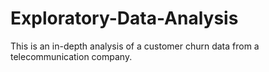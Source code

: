 # Exploratory-Data-Analysis
This is an in-depth analysis of a customer churn data from a telecommunication company.
